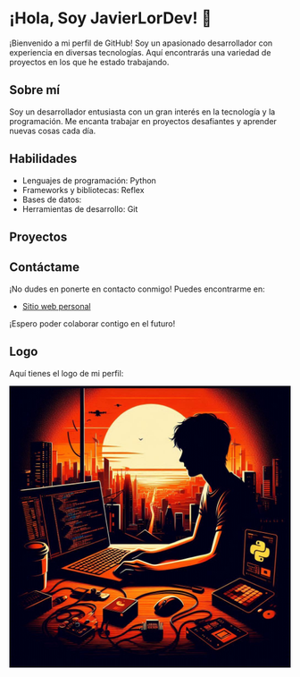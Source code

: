 # ¡Hola, Soy JavierLorDev! 👋

¡Bienvenido a mi perfil de GitHub! Soy un apasionado desarrollador con experiencia en diversas tecnologías. Aquí encontrarás una variedad de proyectos en los que he estado trabajando.

## Sobre mí

Soy un desarrollador entusiasta con un gran interés en la tecnología y la programación. Me encanta trabajar en proyectos desafiantes y aprender nuevas cosas cada día.

## Habilidades

- Lenguajes de programación: Python
- Frameworks y bibliotecas: Reflex
- Bases de datos:
- Herramientas de desarrollo: Git

## Proyectos 



## Contáctame

¡No dudes en ponerte en contacto conmigo! Puedes encontrarme en:


- [Sitio web personal](JavierLorDev.com)

¡Espero poder colaborar contigo en el futuro!

## Logo

Aquí tienes el logo de mi perfil:

![Imagen](Logo.jpeg)

